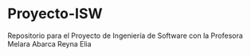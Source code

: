 # Proyecto-ISW
Repositorio para el Proyecto de Ingeniería de Software con la Profesora Melara Abarca Reyna Elia
